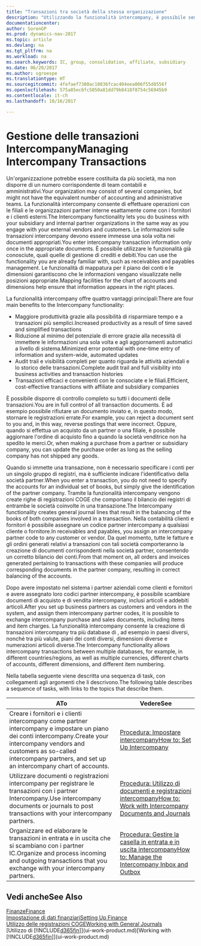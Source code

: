 ```yaml
---
title: "Transazioni tra società della stessa organizzazione"
description: "Utilizzando la funzionalità intercompany, è possibile semplificare i processi aziendali e le transazioni tra società all'interno della stessa organizzazione."
documentationcenter: 
author: SorenGP
ms.prod: dynamics-nav-2017
ms.topic: article
ms.devlang: na
ms.tgt_pltfrm: na
ms.workload: na
ms.search.keywords: IC, group, consolidation, affiliate, subsidiary
ms.date: 06/20/2017
ms.author: sgroespe
ms.translationtype: HT
ms.sourcegitcommit: 4fefaef7380ac10836fcac404eea006f55d8556f
ms.openlocfilehash: 575a85ec6fc5050a81dd79b8418f8754c56945b9
ms.contentlocale: it-ch
ms.lasthandoff: 10/16/2017

---
```

# <a name="managing-intercompany-transactions"></a><span data-ttu-id="d2fcf-103">Gestione delle transazioni Intercompany</span><span class="sxs-lookup"><span data-stu-id="d2fcf-103">Managing Intercompany Transactions</span></span>
<span data-ttu-id="d2fcf-104">Un'organizzazione potrebbe essere costituita da più società, ma non disporre di un numero corrispondente di team contabili e amministrativi.</span><span class="sxs-lookup"><span data-stu-id="d2fcf-104">Your organization may consist of several companies, but might not have the equivalent number of accounting and administrative teams.</span></span> <span data-ttu-id="d2fcf-105">La funzionalità intercompany consente di effettuare operazioni con le filiali e le organizzazioni partner interne esattamente come con i fornitori e i clienti esterni.</span><span class="sxs-lookup"><span data-stu-id="d2fcf-105">The Intercompany functionality lets you do business with your subsidiary and internal partner organizations in the same way as you engage with your external vendors and customers.</span></span> <span data-ttu-id="d2fcf-106">Le informazioni sulle transazioni intercompany devono essere immesse una sola volta nei documenti appropriati.</span><span class="sxs-lookup"><span data-stu-id="d2fcf-106">You enter intercompany transaction information only once in the appropriate documents.</span></span> <span data-ttu-id="d2fcf-107">È possibile utilizzare le funzionalità già conosciute, quali quelle di gestione di crediti e debiti.</span><span class="sxs-lookup"><span data-stu-id="d2fcf-107">You can use the functionality you are already familiar with, such as receivables and payables management.</span></span> <span data-ttu-id="d2fcf-108">Le funzionalità di mappatura per il piano dei conti e le dimensioni garantiscono che le informazioni vengano visualizzate nelle posizioni appropriate.</span><span class="sxs-lookup"><span data-stu-id="d2fcf-108">Mapping facilities for the chart of accounts and dimensions help ensure that information appears in the right places.</span></span>  

<span data-ttu-id="d2fcf-109">La funzionalità intercompany offre quattro vantaggi principali:</span><span class="sxs-lookup"><span data-stu-id="d2fcf-109">There are four main benefits to the Intercompany functionality:</span></span>  

- <span data-ttu-id="d2fcf-110">Maggiore produttività grazie alla possibilità di risparmiare tempo e a transazioni più semplici.</span><span class="sxs-lookup"><span data-stu-id="d2fcf-110">Increased productivity as a result of time saved and simplified transactions</span></span>  
- <span data-ttu-id="d2fcf-111">Riduzione al minimo del potenziale di errore grazie alla necessità di immettere le informazioni una sola volta e agli aggiornamenti automatici a livello di sistema.</span><span class="sxs-lookup"><span data-stu-id="d2fcf-111">Minimized error potential with one-time entry of information and system-wide, automated updates</span></span>  
- <span data-ttu-id="d2fcf-112">Audit trail e visibilità completi per quanto riguarda le attività aziendali e lo storico delle transazioni.</span><span class="sxs-lookup"><span data-stu-id="d2fcf-112">Complete audit trail and full visibility into business activities and transaction histories</span></span>  
- <span data-ttu-id="d2fcf-113">Transazioni efficaci e convenienti con le consociate e le filiali.</span><span class="sxs-lookup"><span data-stu-id="d2fcf-113">Efficient, cost-effective transactions with affiliate and subsidiary companies</span></span>  

<span data-ttu-id="d2fcf-114">È possibile disporre di controllo completo su tutti i documenti delle transazioni.</span><span class="sxs-lookup"><span data-stu-id="d2fcf-114">You are in full control of all transaction documents.</span></span> <span data-ttu-id="d2fcf-115">È ad esempio possibile rifiutare un documento inviato e, in questo modo, stornare le registrazioni errate.</span><span class="sxs-lookup"><span data-stu-id="d2fcf-115">For example, you can reject a document sent to you and, in this way, reverse postings that were incorrect.</span></span> <span data-ttu-id="d2fcf-116">Oppure, quando si effettua un acquisto da un partner o una filiale, è possibile aggiornare l'ordine di acquisto fino a quando la società venditrice non ha spedito le merci.</span><span class="sxs-lookup"><span data-stu-id="d2fcf-116">Or, when making a purchase from a partner or subsidiary company, you can update the purchase order as long as the selling company has not shipped any goods.</span></span>  

<span data-ttu-id="d2fcf-117">Quando si immette una transazione, non è necessario specificare i conti per un singolo gruppo di registri, ma è sufficiente indicare l'identificativo della società partner.</span><span class="sxs-lookup"><span data-stu-id="d2fcf-117">When you enter a transaction, you do not need to specify the accounts for an individual set of books, but simply give the identification of the partner company.</span></span> <span data-ttu-id="d2fcf-118">Tramite la funzionalità intercompany vengono create righe di registrazioni COGE che comportano il bilancio dei registri di entrambe le società coinvolte in una transazione.</span><span class="sxs-lookup"><span data-stu-id="d2fcf-118">The Intercompany functionality creates general journal lines that result in the balancing of the books of both companies involved in a transaction.</span></span> <span data-ttu-id="d2fcf-119">Nella contabilità clienti e fornitori è possibile assegnare un codice partner intercompany a qualsiasi cliente o fornitore.</span><span class="sxs-lookup"><span data-stu-id="d2fcf-119">In receivables and payables, you assign an intercompany partner code to any customer or vendor.</span></span> <span data-ttu-id="d2fcf-120">Da quel momento, tutte le fatture e gli ordini generati relativi a transazioni con tali società comporteranno la creazione di documenti corrispondenti nella società partner, consentendo un corretto bilancio dei conti.</span><span class="sxs-lookup"><span data-stu-id="d2fcf-120">From that moment on, all orders and invoices generated pertaining to transactions with these companies will produce corresponding documents in the partner company, resulting in correct balancing of the accounts.</span></span>  

 <span data-ttu-id="d2fcf-121">Dopo avere impostato nel sistema i partner aziendali come clienti e fornitori e avere assegnato loro codici partner intercompany, è possibile scambiare documenti di acquisto e di vendita intercompany, inclusi articoli e addebiti articoli.</span><span class="sxs-lookup"><span data-stu-id="d2fcf-121">After you set up business partners as customers and vendors in the system, and assign them intercompany partner codes, it is possible to exchange intercompany purchase and sales documents, including items and item charges.</span></span> <span data-ttu-id="d2fcf-122">La funzionalità intercompany consente la creazione di transazioni intercompany tra più database di , ad esempio in paesi diversi, nonché tra più valute, piani dei conti diversi, dimensioni diverse e numerazioni articoli diverse.</span><span class="sxs-lookup"><span data-stu-id="d2fcf-122">The Intercompany functionality allows intercompany transactions between multiple databases, for example, in different countries/regions, as well as multiple currencies, different charts of accounts, different dimensions, and different item numbering.</span></span>  

<span data-ttu-id="d2fcf-123">Nella tabella seguente viene descritta una sequenza di task, con collegamenti agli argomenti che li descrivono.</span><span class="sxs-lookup"><span data-stu-id="d2fcf-123">The following table describes a sequence of tasks, with links to the topics that describe them.</span></span>

 |<span data-ttu-id="d2fcf-124">A</span><span class="sxs-lookup"><span data-stu-id="d2fcf-124">To</span></span> |<span data-ttu-id="d2fcf-125">Vedere</span><span class="sxs-lookup"><span data-stu-id="d2fcf-125">See</span></span>|
 |---|---|
 |<span data-ttu-id="d2fcf-126">Creare i fornitori e i clienti intercompany come partner intercompany e impostare un piano dei conti intercompany.</span><span class="sxs-lookup"><span data-stu-id="d2fcf-126">Create your intercompany vendors and customers as so-called intercompany partners, and set up an intercompany chart of accounts.</span></span>|[<span data-ttu-id="d2fcf-127">Procedura: Impostare intercompany</span><span class="sxs-lookup"><span data-stu-id="d2fcf-127">How to: Set Up Intercompany</span></span>](intercompany-how-setup.md)|
 |<span data-ttu-id="d2fcf-128">Utilizzare documenti o registrazioni intercompany per registrare le transazioni con i partner Intercompany.</span><span class="sxs-lookup"><span data-stu-id="d2fcf-128">Use intercompany documents or journals to post transactions with your intercompany partners.</span></span>|[<span data-ttu-id="d2fcf-129">Procedura: Utilizzo di documenti e registrazioni intercompany</span><span class="sxs-lookup"><span data-stu-id="d2fcf-129">How to: Work with Intercompany Documents and Journals</span></span>](intercompany-how-work-documents-journals.md)|
 |<span data-ttu-id="d2fcf-130">Organizzare ed elaborare le transazioni in entrata e in uscita che si scambiano con i partner IC.</span><span class="sxs-lookup"><span data-stu-id="d2fcf-130">Organize and process incoming and outgoing transactions that you exchange with your intercompany partners.</span></span>|[<span data-ttu-id="d2fcf-131">Procedura: Gestire la casella in entrata e in uscita intercompany</span><span class="sxs-lookup"><span data-stu-id="d2fcf-131">How to: Manage the Intercompany Inbox and Outbox</span></span>](intercompany-how-manage-intercompany-inbox.md)|

## <a name="see-also"></a><span data-ttu-id="d2fcf-132">Vedi anche</span><span class="sxs-lookup"><span data-stu-id="d2fcf-132">See Also</span></span>
[<span data-ttu-id="d2fcf-133">Finanze</span><span class="sxs-lookup"><span data-stu-id="d2fcf-133">Finance</span></span>](finance.md)  
[<span data-ttu-id="d2fcf-134">Impostazione di dati finanziari</span><span class="sxs-lookup"><span data-stu-id="d2fcf-134">Setting Up Finance</span></span>](finance-setup-finance.md)  
[<span data-ttu-id="d2fcf-135">Utilizzo delle registrazioni COGE</span><span class="sxs-lookup"><span data-stu-id="d2fcf-135">Working with General Journals</span></span>](ui-work-general-journals.md)  
<span data-ttu-id="d2fcf-136">[Utilizzo di [!INCLUDE[d365fin](includes/d365fin_md.md)]](ui-work-product.md)</span><span class="sxs-lookup"><span data-stu-id="d2fcf-136">[Working with [!INCLUDE[d365fin](includes/d365fin_md.md)]](ui-work-product.md)</span></span>

